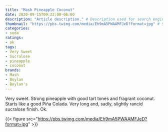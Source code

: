 ```yaml
---
title: "Mash Pineapple Coconut"
date: 2020-09-15T09:22:00-06:00
description: "Article description." # Description used for search engine.
thumbnail: "https://pbs.twimg.com/media/Eh9mA5PWAAMFJeD?format=jpg" # Sets thumbnail image appearing inside card on homepage.
categories:
- soda
ratings:
- ok
tags:
- Very Sweet
- Sucralose
- pineapple
- coconut
brands:
- Mash
- Boylan
- Boylan's
---
```


Very sweet. Strong pineapple with good tart tones and fragrant coconut. Starts like a good Piña Colada. Very long and, sadly, slightly rancid sucralose finish. Ok.

{{< figure src="https://pbs.twimg.com/media/Eh9mA5PWAAMFJeD?format=jpg" >}}
